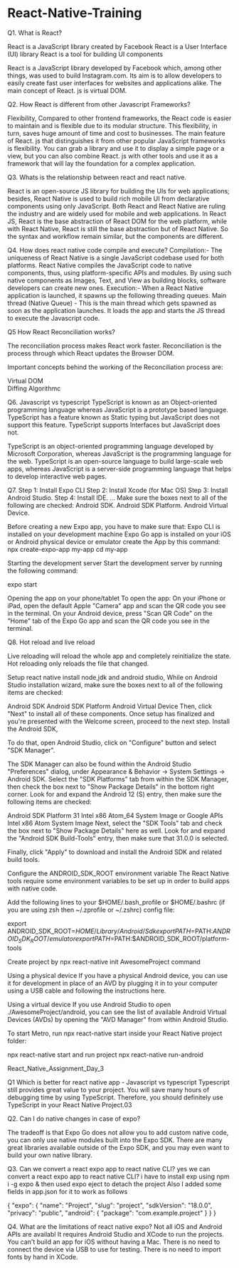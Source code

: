 # React-Native-Training

Q1. What is React?

React is a JavaScript library created by Facebook
React is a User Interface (UI) library
React is a tool for building UI components

React is a JavaScript library developed by Facebook which, among other things, was used to build Instagram.com. Its aim is to allow developers to easily create fast user interfaces for websites and applications alike. The main concept of React. js is virtual DOM.

Q2. How React is different from other Javascript Frameworks?

Flexibility, Compared to other frontend frameworks, the React code is easier to maintain and is flexible due to its modular structure. This flexibility, in turn, saves huge amount of time and cost to businesses.
The main feature of React. js that distinguishes it from other popular JavaScript frameworks is flexibility. You can grab a library and use it to display a simple page or a view, but you can also combine React. js with other tools and use it as a framework that will lay the foundation for a complex application.

Q3. Whats is the relationship between react and react native.

React is an open-source JS library for building the UIs for web applications; besides, React Native is used to build rich mobile UI from declarative components using only JavaScript. Both React and React Native are ruling the industry and are widely used for mobile and web applications. In React JS, React is the base abstraction of React DOM for the web platform, while with React Native, React is still the base abstraction but of React Native. So the syntax and workflow remain similar, but the components are different.

Q4. How does react native code compile and execute?
  Compilation:-
  The uniqueness of React Native is a single JavaScript codebase used for both platforms. React Native compiles the JavaScript code to native components, thus, using platform-specific APIs and modules. By using such native components as Images, Text, and View as building blocks, software developers can create new ones.
Execution:-
When a React Native application is launched, it spawns up the following threading queues. Main thread (Native Queue) - This is the main thread which gets spawned as soon as the application launches. It loads the app and starts the JS thread to execute the Javascript code.

Q5 How React Reconciliation works?

The reconciliation process makes React work faster. Reconciliation is the process through which React updates the Browser DOM.

Important concepts behind the working of the Reconciliation process are:

Virtual DOM  
Diffing Algorithmc

Q6. Javascript vs typescript
TypeScript is known as an Object-oriented programming language whereas JavaScript is a prototype based language.
TypeScript has a feature known as Static typing but JavaScript does not support this feature.
TypeScript supports Interfaces but JavaScript does not.

 TypeScript is an object-oriented programming language developed by Microsoft Corporation, whereas JavaScript is the programming language for the web. TypeScript is an open-source language to build large-scale web apps, whereas JavaScript is a server-side programming language that helps to develop interactive web pages.

Q7.
Step 1: Install Expo CLI  Step 2: Install Xcode (for Mac OS) Step 
3: Install Android Studio. Step 
4: Install IDE.
...
Make sure the boxes next to all of the following are checked:
Android SDK.
Android SDK Platform.
Android Virtual Device.

Before creating a new Expo app, you have to make sure that:
Expo CLI is installed on your development machine
Expo Go app is installed on your iOS or Android physical device or emulator
 create the App by this command:
npx create-expo-app my-app
cd my-app

Starting the development server
Start the development server by running the following command:

expo start

Opening the app on your phone/tablet
To open the app:
On your iPhone or iPad, open the default Apple "Camera" app and scan the QR code you see in the terminal.
On your Android device, press "Scan QR Code" on the "Home" tab of the Expo Go app and scan the QR code you see in the terminal.

Q8. Hot reload and live reload

Live reloading will reload the whole app and completely reinitialize the state. Hot reloading only reloads the file that changed. 

Setup react native 
install node,jdk and android studio,
While on Android Studio installation wizard, make sure the boxes next to all of the following items are checked:

Android SDK
Android SDK Platform
Android Virtual Device
Then, click "Next" to install all of these components.
Once setup has finalized and you're presented with the Welcome screen, proceed to the next step.
Install the Android SDK,

To do that, open Android Studio, click on "Configure" button and select "SDK Manager".

The SDK Manager can also be found within the Android Studio "Preferences" dialog, under Appearance & Behavior → System Settings → Android SDK.
Select the "SDK Platforms" tab from within the SDK Manager, then check the box next to "Show Package Details" in the bottom right corner. Look for and expand the Android 12 (S) entry, then make sure the following items are checked:

Android SDK Platform 31
Intel x86 Atom_64 System Image or Google APIs Intel x86 Atom System Image
Next, select the "SDK Tools" tab and check the box next to "Show Package Details" here as well. Look for and expand the "Android SDK Build-Tools" entry, then make sure that 31.0.0 is selected.

Finally, click "Apply" to download and install the Android SDK and related build tools.

Configure the ANDROID_SDK_ROOT environment variable
The React Native tools require some environment variables to be set up in order to build apps with native code.

Add the following lines to your $HOME/.bash_profile or $HOME/.bashrc (if you are using zsh then ~/.zprofile or ~/.zshrc) config file:

export ANDROID_SDK_ROOT=$HOME/Library/Android/Sdk
export PATH=$PATH:$ANDROID_SDK_ROOT/emulator
export PATH=$PATH:$ANDROID_SDK_ROOT/platform-tools

Create project by npx react-native init AwesomeProject command

Using a physical device
If you have a physical Android device, you can use it for development in place of an AVD by plugging it in to your computer using a USB cable and following the instructions here.

Using a virtual device
If you use Android Studio to open ./AwesomeProject/android, you can see the list of available Android Virtual Devices (AVDs) by opening the "AVD Manager" from within Android Studio. 

To start Metro, run npx react-native start inside your React Native project folder:

npx react-native start
and run project
npx react-native run-android

 React_Native_Assignment_Day_3

Q1 Which is better for react native app - Javascript vs typescript
 Typescript still provides great value to your project. You will save many hours of debugging time by using TypeScript. Therefore, you should definitely use TypeScript in your React Native Project.03

Q2. Can I do native changes in case of expo?

The tradeoff is that Expo Go does not allow you to add custom native code, you can only use native modules built into the Expo SDK. There are many great libraries available outside of the Expo SDK, and you may even want to build your own native library.

Q3. Can we convert a react expo app to react native CLI?
yes  we  can convert a react expo app to react native CLI?
 i have to install exp using npm i -g expo & then used expo eject to detach the project Also I added some fields in app.json for it to work as follows

{
  "expo": {
    "name": "Project",
    "slug": "project",
    "sdkVersion": "18.0.0",
    "privacy": "public",
    "android": {
      "package": "com.example.project"
    }
 }
}

Q4. What are the limitations of react native expo? 
  Not all iOS and Android APIs are availabl
  It requires Android Studio and XCode to run the projects. You can't build an app for iOS without having a Mac. There is no need to connect the device via USB to use for testing. There is no need to import fonts by hand in XCode.